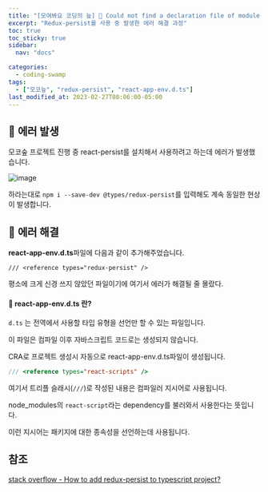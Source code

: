 ```yaml
---
title: "[모여봐요 코딩의 늪] 🚨 Could not find a declaration file of module"
excerpt: "Redux-persist를 사용 중 발생한 에러 해결 과정"
toc: true
toc_sticky: true
sidebar:
  nav: "docs"

categories:
  - coding-swamp
tags:
  - ["모코늪", "redux-persist", "react-app-env.d.ts"]
last_modified_at: 2023-02-27T08:06:00-05:00
---
```


## 🚨 에러 발생

모코숲 프로젝트 진행 중 react-persist를 설치해서 사용하려고 하는데 에러가 발생했습니다.

![image](https://user-images.githubusercontent.com/56298540/221556374-51594fbe-1461-47b3-abcb-9e9e023e9374.png)

하라는대로 `npm i --save-dev @types/redux-persist`를 입력해도 계속 동일한 현상이 발생합니다.

## 🔨 에러 해결

**react-app-env.d.ts**파일에 다음과 같이 추가해주었습니다.

```
/// <reference types="redux-persist" />
```

평소에 크게 신경 쓰지 않았던 파일이기에 여기서 에러가 해결될 줄 몰랐다.

#### 📌 react-app-env.d.ts 란?

`d.ts` 는 전역에서 사용할 타입 유형을 선언만 할 수 있는 파일입니다.

이 파일은 컴파일 이후 자바스크립트 코드로는 생성되지 않습니다.

CRA로 프로젝트 생성시 자동으로 react-app-env.d.ts파일이 생성됩니다.

```ts
/// <reference types="react-scripts" />
```

여기서 트리플 슬래시(`///`)로 작성된 내용은 컴파일러 지시어로 사용됩니다.

node_modules의 `react-script`라는 dependency를 불러와서 사용한다는 뜻입니다.

이런 지시어는 패키지에 대한 종속성을 선언하는데 사용됩니다.

## 참조

[stack overflow - How to add redux-persist to typescript project?](https://stackoverflow.com/questions/59874937/how-to-add-redux-persist-to-typescript-project)
